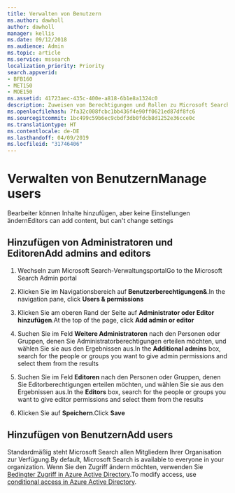 ```yaml
---
title: Verwalten von Benutzern
ms.author: dawholl
author: dawholl
manager: kellis
ms.date: 09/12/2018
ms.audience: Admin
ms.topic: article
ms.service: mssearch
localization_priority: Priority
search.appverid:
- BFB160
- MET150
- MOE150
ms.assetid: 41723aec-435c-400e-a818-6b1e8a1324c0
description: Zuweisen von Berechtigungen und Rollen zu Microsoft Search-Administratoren und -Editoren
ms.openlocfilehash: 7fa32c008fcbc1bb436f4e90ff0621ed87df8fc6
ms.sourcegitcommit: 1bc499c59b6ec9cbdf3db0fdcb8d1252e36cce0c
ms.translationtype: HT
ms.contentlocale: de-DE
ms.lasthandoff: 04/09/2019
ms.locfileid: "31746406"
---
```

# <a name="manage-users"></a><span data-ttu-id="0187f-103">Verwalten von Benutzern</span><span class="sxs-lookup"><span data-stu-id="0187f-103">Manage users</span></span>

<span data-ttu-id="0187f-104">Bearbeiter können Inhalte hinzufügen, aber keine Einstellungen ändern</span><span class="sxs-lookup"><span data-stu-id="0187f-104">Editors can add content, but can't change settings</span></span>
  
## <a name="add-admins-and-editors"></a><span data-ttu-id="0187f-105">Hinzufügen von Administratoren und Editoren</span><span class="sxs-lookup"><span data-stu-id="0187f-105">Add admins and editors</span></span>

1. <span data-ttu-id="0187f-106">Wechseln zum Microsoft Search-Verwaltungsportal</span><span class="sxs-lookup"><span data-stu-id="0187f-106">Go to the Microsoft Search Admin portal</span></span>
    
2. <span data-ttu-id="0187f-107">Klicken Sie im Navigationsbereich auf **Benutzerberechtigungen&amp;**.</span><span class="sxs-lookup"><span data-stu-id="0187f-107">In the navigation pane, click **Users &amp; permissions**</span></span>
    
3. <span data-ttu-id="0187f-108">Klicken Sie am oberen Rand der Seite auf **Administrator oder Editor hinzufügen**.</span><span class="sxs-lookup"><span data-stu-id="0187f-108">At the top of the page, click **Add admin or editor**</span></span>
    
4. <span data-ttu-id="0187f-109">Suchen Sie im Feld **Weitere Administratoren** nach den Personen oder Gruppen, denen Sie Administratorberechtigungen erteilen möchten, und wählen Sie sie aus den Ergebnissen aus.</span><span class="sxs-lookup"><span data-stu-id="0187f-109">In the **Additional admins** box, search for the people or groups you want to give admin permissions and select them from the results</span></span> 
    
5. <span data-ttu-id="0187f-110">Suchen Sie im Feld **Editoren** nach den Personen oder Gruppen, denen Sie Editorberechtigungen erteilen möchten, und wählen Sie sie aus den Ergebnissen aus.</span><span class="sxs-lookup"><span data-stu-id="0187f-110">In the **Editors** box, search for the people or groups you want to give editor permissions and select them from the results</span></span> 
    
6. <span data-ttu-id="0187f-111">Klicken Sie auf **Speichern**.</span><span class="sxs-lookup"><span data-stu-id="0187f-111">Click **Save**</span></span>
    
## <a name="add-users"></a><span data-ttu-id="0187f-112">Hinzufügen von Benutzern</span><span class="sxs-lookup"><span data-stu-id="0187f-112">Add users</span></span>

<span data-ttu-id="0187f-113">Standardmäßig steht Microsoft Search allen Mitgliedern Ihrer Organisation zur Verfügung.</span><span class="sxs-lookup"><span data-stu-id="0187f-113">By default, Microsoft Search is available to everyone in your organization.</span></span> <span data-ttu-id="0187f-114">Wenn Sie den Zugriff ändern möchten, verwenden Sie [Bedingter Zugriff in Azure Active Directory](https://docs.microsoft.com/de-DE/azure/active-directory/conditional-access/overview).</span><span class="sxs-lookup"><span data-stu-id="0187f-114">To modify access, use [conditional access in Azure Active Directory](https://docs.microsoft.com/de-DE/azure/active-directory/conditional-access/overview).</span></span>